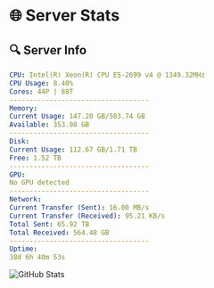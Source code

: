 # 🌐 Server Stats
## 🔍 Server Info
```yaml
CPU: Intel(R) Xeon(R) CPU E5-2699 v4 @ 1349.32MHz
CPU Usage: 8.40%
Cores: 44P | 88T
-----------------------------------
Memory:
Current Usage: 147.20 GB/503.74 GB
Available: 353.08 GB
-----------------------------------
Disk:
Current Usage: 112.67 GB/1.71 TB
Free: 1.52 TB
-----------------------------------
GPU:
No GPU detected
-----------------------------------
Network:
Current Transfer (Sent): 16.00 MB/s
Current Transfer (Received): 95.21 KB/s
Total Sent: 65.92 TB
Total Received: 564.48 GB
-----------------------------------
Uptime:
38d 6h 40m 53s
```
![GitHub Stats](https://img.shields.io/badge/Updated-2025-04-15_04:03:42-blue)